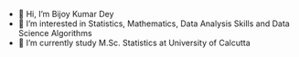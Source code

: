 - 👋 Hi, I’m Bijoy Kumar Dey
- 👀 I’m interested in Statistics, Mathematics, Data Analysis Skills and Data Science Algorithms
- 🌱 I’m currently study M.Sc. Statistics at University of Calcutta

<!---
BIJOYKUMARDEY/BIJOYKUMARDEY is a ✨ special ✨ repository because its `README.md` (this file) appears on your GitHub profile.
You can click the Preview link to take a look at your changes.
--->
